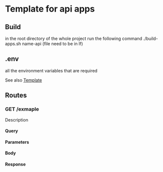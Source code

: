 # Template for api apps
## Build
in the root directory of the whole project run the following command
./build-apps.sh name-api (file need to be in lf)


## .env
all the environment variables that are required

See also [Template](.env.template)

## Routes
### GET /exmaple
Description

#### Query 

#### Parameters

#### Body

#### Response







